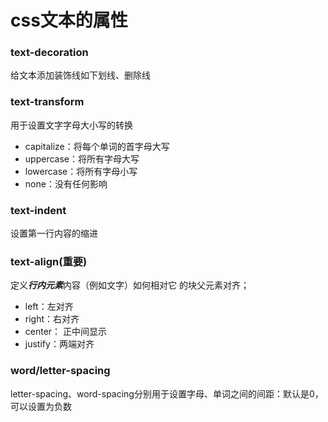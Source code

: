# css文本的属性

### text-decoration

给文本添加装饰线如下划线、删除线

### text-transform

用于设置文字字母大小写的转换

- capitalize：将每个单词的首字母大写
- uppercase：将所有字母大写
- lowercase：将所有字母小写
- none：没有任何影响

### text-indent

设置第一行内容的缩进



### text-align(重要)

定义***行内元素***内容（例如文字）如何相对它 的块父元素对齐；

- left：左对齐
- right：右对齐
- center： 正中间显示
- justify：两端对齐

### word/letter-spacing

letter-spacing、word-spacing分别用于设置字母、单词之间的间距：默认是0，可以设置为负数

